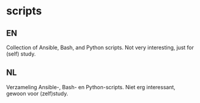 scripts
===

EN
---

Collection of Ansible, Bash, and Python scripts.
Not very interesting, just for (self) study.

NL
---

Verzameling Ansible-, Bash- en Python-scripts.
Niet erg interessant, gewoon voor (zelf)study.
